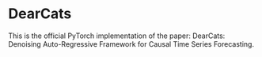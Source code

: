 # DearCats
This is the official PyTorch implementation of the paper: DearCats: Denoising Auto-Regressive Framework for Causal Time Series Forecasting.

